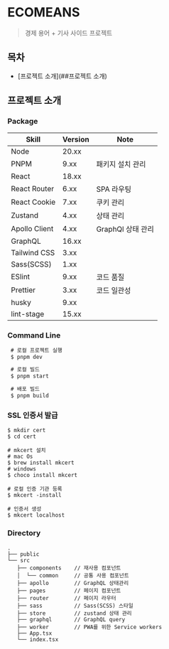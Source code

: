 # ECOMEANS

> 경제 용어 + 기사 사이드 프로젝트

## 목차

- [프로젝트 소개](##프로젝트 소개)

## 프로젝트 소개

### Package

| Skill         | Version | Note              |
| ------------- | ------- | ----------------- |
| Node          | 20.xx   |                   |
| PNPM          | 9.xx    | 패키지 설치 관리  |
| React         | 18.xx   |                   |
| React Router  | 6.xx    | SPA 라우팅        |
| React Cookie  | 7.xx    | 쿠키 관리         |
| Zustand       | 4.xx    | 상태 관리         |
| Apollo Client | 4.xx    | GraphQl 상태 관리 |
| GraphQL       | 16.xx   |                   |
| Tailwind CSS  | 3.xx    |                   |
| Sass(SCSS)    | 1.xx    |                   |
| ESlint        | 9.xx    | 코드 품질         |
| Prettier      | 3.xx    | 코드 일관성        |
| husky         | 9.xx    |                   |
| lint-stage    | 15.xx   |                   |

### Command Line

```bash
 # 로컬 프로젝트 실행
 $ pnpm dev

 # 로컬 빌드
 $ pnpm start

 # 배포 빌드
 $ pnpm build
```

### SSL 인증서 발급

```
$ mkdir cert
$ cd cert

# mkcert 설치
# mac Os
$ brew install mkcert
# windows
$ choco install mkcert

# 로컬 인증 기관 등록
$ mkcert -install

# 인증서 생성
$ mkcert localhost
```

### Directory

```
.
├── public
└── src
   ├── components    // 재사용 컴포넌트
   │  └── common     // 공통 사용 컴포넌트
   ├── apollo        // GraphQL 상태관리
   ├── pages         // 페이지 컴포넌트
   ├── router        // 페이지 라우터
   ├── sass          // Sass(SCSS) 스타일
   ├── store         // zustand 상태 관리
   ├── graphql       // GraphQL query
   ├── worker        // PWA를 위한 Service workers
   ├── App.tsx
   └── index.tsx
```
